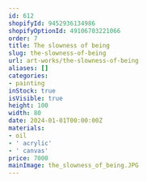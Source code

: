 ```yaml
---
id: 612
shopifyId: 9452936134986
shopifyOptionId: 49106703221066
order: 7
title: The slowness of being
slug: the-slowness-of-being
url: art-works/the-slowness-of-being
aliases: []
categories:
- painting
inStock: true
isVisible: true
height: 100
width: 80
date: 2024-01-01T00:00:00Z
materials:
- oil
- ' acrylic'
- ' canvas'
price: 7000
mainImage: the_slowness_of_being.JPG
---
```

